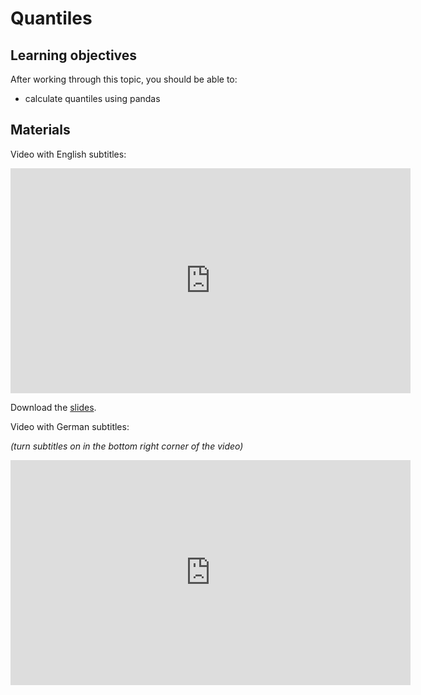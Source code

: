 # Quantiles

## Learning objectives

After working through this topic, you should be able to:

- calculate quantiles using pandas

## Materials

Video with English subtitles:

<iframe
  src="https://electure.uni-bonn.de/paella7/ui/watch.html?id=7ba8bd7f-3f80-42cd-abe1-796fec8d5322"
  width="640"
  height="360"
  frameborder="0"
  allowfullscreen
></iframe>

Download the [slides](pandas_basics-quantiles.pdf).

Video with German subtitles:

*(turn subtitles on in the bottom right corner of the video)*

<iframe
  src="https://electure.uni-bonn.de/paella7/ui/watch.html?id=1649a3a3-c1ad-4f25-aa12-3a1bfe05b573"
  width="640"
  height="360"
  frameborder="0"
  allowfullscreen
></iframe>
